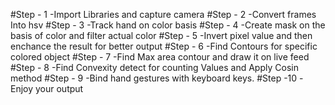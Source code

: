 #Step - 1  -Import Libraries and capture camera
#Step - 2  -Convert frames Into hsv
#Step - 3  -Track hand on color basis 
#Step - 4  -Create mask on the basis of color and filter actual color 
#Step - 5  -Invert pixel value and then enchance the result for better output
#Step - 6  -Find Contours for specific colored object
#Step - 7  -Find Max area contour and draw it on live feed
#Step - 8  -Find Convexity detect  for counting Values and Apply Cosin method
#Step - 9  -Bind hand gestures with keyboard keys.
#Step -10  -Enjoy your output
